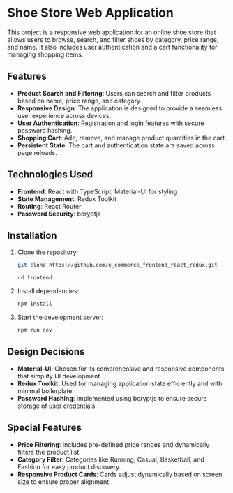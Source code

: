
# Shoe Store Web Application

This project is a responsive web application for an online shoe store that allows users to browse, search, and filter shoes by category, price range, and name. It also includes user authentication and a cart functionality for managing shopping items.

## Features

- **Product Search and Filtering**: Users can search and filter products based on name, price range, and category.
- **Responsive Design**: The application is designed to provide a seamless user experience across devices.
- **User Authentication**: Registration and login features with secure password hashing.
- **Shopping Cart**: Add, remove, and manage product quantities in the cart.
- **Persistent State**: The cart and authentication state are saved across page reloads.

## Technologies Used

- **Frontend**: React with TypeScript, Material-UI for styling
- **State Management**: Redux Toolkit
- **Routing**: React Router
- **Password Security**: bcryptjs
 ## Installation

1. Clone the repository:
   ```bash
   git clone https://github.com/e_commerce_frontend_react_redux.git

   cd frontend
2. Install dependencies:
   ```bash
   npm install
3. Start the development server:
   ```bash
   npm run dev
## Design Decisions

   - **Material-UI**: Chosen for its comprehensive and responsive components that simplify UI development.
   - **Redux Toolkit**: Used for managing application state efficiently and with minimal boilerplate.
   - **Password Hashing**: Implemented using bcryptjs to ensure secure storage of user credentials.
   
## Special Features

   - **Price Filtering**: Includes pre-defined price ranges and dynamically filters the product list.
   - **Category Filter**: Categories like Running, Casual, Basketball, and Fashion for easy product discovery.
   - **Responsive Product Cards**: Cards adjust dynamically based on screen size to ensure proper alignment.



 





